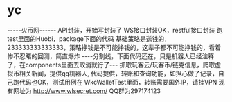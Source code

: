 # yc
-----火币网------
API封装，开始写封装了
WS接口封装OK，restful接口封装
跑test里面的Huobi，package下面的代码
基础策略是送钱的，233333333333333，策略挣钱是不可能挣钱的，这辈子都不可能挣钱的，看着惨不忍睹的回测，简直爆炸
----分割线，下面代码还在，只是机器人已经注释了，在components里面去取消就行了---
抓取玩客云/玩客币/链克信息，爬取虚拟币相关新闻，提供qq机器人,
代码提供，转账和查询功能，如担心做了记录，自己跑代码也OK，测试用例在
WkcWalletTest里面，转账需要国外IP，请挂VPN
现有网址为 http://www.wlsecret.com/
QQ群为297174123
